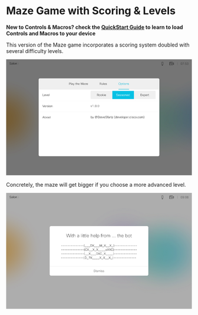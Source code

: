 # Maze Game with Scoring & Levels

**New to Controls & Macros? check the [QuickStart Guide](../../docs/QuickStart.md) to learn to load Controls and Macros to your device**


This version of the Maze game incorporates a scoring system doubled with several difficulty levels.

![](./options.png)


Concretely, the maze will get bigger if you choose a more advanced level.

![](./map.png)
